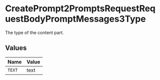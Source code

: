 # CreatePrompt2PromptsRequestRequestBodyPromptMessages3Type

The type of the content part.


## Values

| Name   | Value  |
| ------ | ------ |
| `TEXT` | text   |